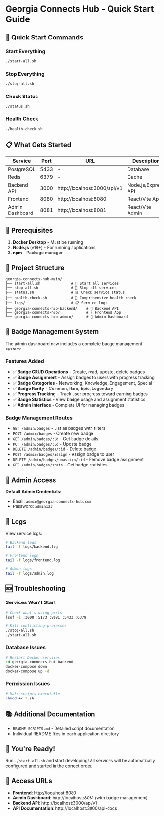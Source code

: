 # Georgia Connects Hub - Quick Start Guide

## 🚀 Quick Start Commands

### Start Everything

```bash
./start-all.sh
```

### Stop Everything

```bash
./stop-all.sh
```

### Check Status

```bash
./status.sh
```

### Health Check

```bash
./health-check.sh
```

## 📋 What Gets Started

| Service         | Port | URL                          | Description         |
| --------------- | ---- | ---------------------------- | ------------------- |
| PostgreSQL      | 5433 | -                            | Database            |
| Redis           | 6379 | -                            | Cache               |
| Backend API     | 3000 | http://localhost:3000/api/v1 | Node.js/Express API |
| Frontend        | 8080 | http://localhost:8080        | React/Vite App      |
| Admin Dashboard | 8081 | http://localhost:8081        | React/Vite Admin    |

## 🔧 Prerequisites

1. **Docker Desktop** - Must be running
2. **Node.js** (v18+) - For running applications
3. **npm** - Package manager

## 📁 Project Structure

```
georgia-connects-hub-main/
├── start-all.sh              # 🚀 Start all services
├── stop-all.sh               # 🛑 Stop all services
├── status.sh                 # 📊 Check service status
├── health-check.sh           # 🏥 Comprehensive health check
├── logs/                     # 📋 Service logs
├── georgia-connects-hub-backend/    # 🔧 Backend API
├── georgia-connects-hub/            # ⚛️ Frontend App
└── georgia-connects-hub-admin/      # 👑 Admin Dashboard
```

## 🎯 Badge Management System

The admin dashboard now includes a complete badge management system:

### Features Added

- ✅ **Badge CRUD Operations** - Create, read, update, delete badges
- ✅ **Badge Assignment** - Assign badges to users with progress tracking
- ✅ **Badge Categories** - Networking, Knowledge, Engagement, Special
- ✅ **Badge Rarity** - Common, Rare, Epic, Legendary
- ✅ **Progress Tracking** - Track user progress toward earning badges
- ✅ **Badge Statistics** - View badge usage and assignment statistics
- ✅ **Admin Interface** - Complete UI for managing badges

### Badge Management Routes

- `GET /admin/badges` - List all badges with filters
- `POST /admin/badges` - Create new badge
- `GET /admin/badges/:id` - Get badge details
- `PUT /admin/badges/:id` - Update badge
- `DELETE /admin/badges/:id` - Delete badge
- `POST /admin/badges/assign` - Assign badge to user
- `DELETE /admin/badges/unassign/:id` - Remove badge assignment
- `GET /admin/badges/stats` - Get badge statistics

## 🔐 Admin Access

**Default Admin Credentials:**

- Email: `admin@georgia-connects-hub.com`
- Password: `admin123`

## 📝 Logs

View service logs:

```bash
# Backend logs
tail -f logs/backend.log

# Frontend logs
tail -f logs/frontend.log

# Admin logs
tail -f logs/admin.log
```

## 🆘 Troubleshooting

### Services Won't Start

```bash
# Check what's using ports
lsof -i :3000 :5173 :8081 :5433 :6379

# Kill conflicting processes
./stop-all.sh
./start-all.sh
```

### Database Issues

```bash
# Restart Docker services
cd georgia-connects-hub-backend
docker-compose down
docker-compose up -d
```

### Permission Issues

```bash
# Make scripts executable
chmod +x *.sh
```

## 📚 Additional Documentation

- `README-SCRIPTS.md` - Detailed script documentation
- Individual README files in each application directory

## 🎉 You're Ready!

Run `./start-all.sh` and start developing! All services will be automatically configured and started in the correct order.

## 🎯 Access URLs

- **Frontend**: http://localhost:8080
- **Admin Dashboard**: http://localhost:8081 (with badge management)
- **Backend API**: http://localhost:3000/api/v1
- **API Documentation**: http://localhost:3000/api-docs
